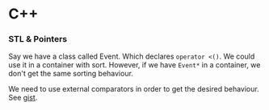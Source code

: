 # C++

### STL & Pointers

Say we have a class called Event. Which declares `operator <()`. We could use it in a container with sort. However,
if we have `Event*` in a container, we don't get the same sorting behaviour.

We need to use external comparators in order to get the desired behaviour. See [gist](https://gist.github.com/norubai/a896a890825fd4f942e636636cd360af).